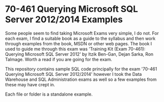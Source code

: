 # 70-461 Querying Microsoft SQL Server 2012/2014 Examples

Some people seem to find taking Microsoft Exams very simple, I do not. For each exam, I find a suitable book as a guide to the syllabus and then work through examples from the book, MSDN or other web pages. The book I used to guide me through this exam was 'Training Kit (Exam 70-461): Querying Microsoft SQL Server 2012' by Itzik Ben-Gan, Dejan Sarka, Ron Talmage. Worth a read if you are going for the exam.

This repository contains sample SQL code principally for the exam
'70-461 Querying Microsoft SQL Server 2012/2014' however I took the Data Warehouse and SQL Administration exams as well so a few examples from these may have crept in.

Each file or folder is a standalone example. 
